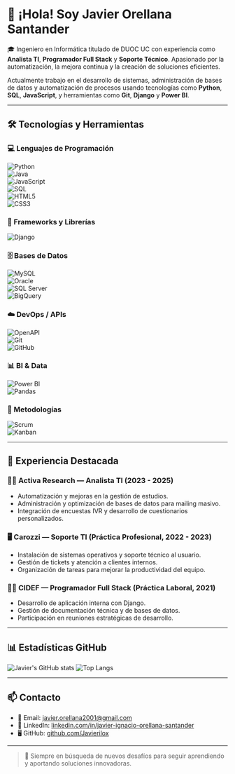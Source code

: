 # 👋 ¡Hola! Soy Javier Orellana Santander

🎓 Ingeniero en Informática titulado de DUOC UC con experiencia como **Analista TI**, **Programador Full Stack** y **Soporte Técnico**. Apasionado por la automatización, la mejora continua y la creación de soluciones eficientes.

Actualmente trabajo en el desarrollo de sistemas, administración de bases de datos y automatización de procesos usando tecnologías como **Python**, **SQL**, **JavaScript**, y herramientas como **Git**, **Django** y **Power BI**.

---

## 🛠️ Tecnologías y Herramientas

### 💻 Lenguajes de Programación  
![Python](https://img.shields.io/badge/Python-3776AB?style=for-the-badge&logo=python&logoColor=white)  
![Java](https://img.shields.io/badge/Java-007396?style=for-the-badge&logo=java&logoColor=white)  
![JavaScript](https://img.shields.io/badge/JavaScript-F7DF1E?style=for-the-badge&logo=javascript&logoColor=black)  
![SQL](https://img.shields.io/badge/SQL-4479A1?style=for-the-badge&logo=postgresql&logoColor=white)  
![HTML5](https://img.shields.io/badge/HTML5-E34F26?style=for-the-badge&logo=html5&logoColor=white)  
![CSS3](https://img.shields.io/badge/CSS3-1572B6?style=for-the-badge&logo=css3&logoColor=white)

### 🧰 Frameworks y Librerías  
![Django](https://img.shields.io/badge/Django-092E20?style=for-the-badge&logo=django&logoColor=white)

### 🗄️ Bases de Datos  
![MySQL](https://img.shields.io/badge/MySQL-005C84?style=for-the-badge&logo=mysql&logoColor=white)  
![Oracle](https://img.shields.io/badge/Oracle-F80000?style=for-the-badge&logo=oracle&logoColor=white)  
![SQL Server](https://img.shields.io/badge/SQL_Server-CC2927?style=for-the-badge&logo=microsoftsqlserver&logoColor=white)  
![BigQuery](https://img.shields.io/badge/BigQuery-669DF6?style=for-the-badge&logo=googlecloud&logoColor=white)

### ☁️ DevOps / APIs  
![OpenAPI](https://img.shields.io/badge/OpenAPI-6BA539?style=for-the-badge&logo=openapiinitiative&logoColor=white)  
![Git](https://img.shields.io/badge/Git-F05032?style=for-the-badge&logo=git&logoColor=white)  
![GitHub](https://img.shields.io/badge/GitHub-181717?style=for-the-badge&logo=github&logoColor=white)

### 📊 BI & Data  
![Power BI](https://img.shields.io/badge/Power%20BI-F2C811?style=for-the-badge&logo=powerbi&logoColor=black)  
![Pandas](https://img.shields.io/badge/Pandas-150458?style=for-the-badge&logo=pandas&logoColor=white)

### 🧪 Metodologías  
![Scrum](https://img.shields.io/badge/Scrum-6DB33F?style=for-the-badge&logo=scrumalliance&logoColor=white)  
![Kanban](https://img.shields.io/badge/Kanban-007ACC?style=for-the-badge&logo=trello&logoColor=white)

---

## 💼 Experiencia Destacada

### 👨‍💻 Activa Research — Analista TI (2023 - 2025)
- Automatización y mejoras en la gestión de estudios.
- Administración y optimización de bases de datos para mailing masivo.
- Integración de encuestas IVR y desarrollo de cuestionarios personalizados.

### 🖥️ Carozzi — Soporte TI (Práctica Profesional, 2022 - 2023)
- Instalación de sistemas operativos y soporte técnico al usuario.
- Gestión de tickets y atención a clientes internos.
- Organización de tareas para mejorar la productividad del equipo.

### 🧑‍💻 CIDEF — Programador Full Stack (Práctica Laboral, 2021)
- Desarrollo de aplicación interna con Django.
- Gestión de documentación técnica y de bases de datos.
- Participación en reuniones estratégicas de desarrollo.

---

## 📊 Estadísticas GitHub

![Javier's GitHub stats](https://github-readme-stats.vercel.app/api?username=Javierilox&show_icons=true&theme=default)
![Top Langs](https://github-readme-stats.vercel.app/api/top-langs/?username=Javierilox&layout=compact)

---

## 📫 Contacto

- 📧 Email: javier.orellana2001@gmail.com  
- 💼 LinkedIn: [linkedin.com/in/javier-ignacio-orellana-santander](https://www.linkedin.com/in/javier-ignacio-orellana-santander)  
- 🖥️ GitHub: [github.com/Javierilox](https://github.com/Javierilox)

---

> 🚀 Siempre en búsqueda de nuevos desafíos para seguir aprendiendo y aportando soluciones innovadoras.

